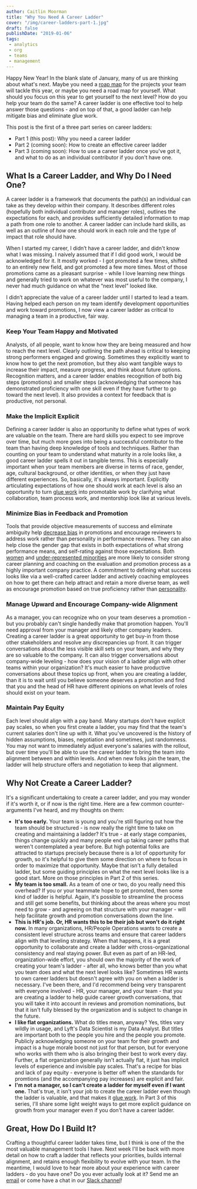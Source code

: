 ```yaml
---
author: Caitlin Moorman
title: "Why You Need A Career Ladder"
cover: "/img/career-ladders-part-1.jpg"
draft: false
publishDate: "2019-01-06"
tags:
 - analytics
 - org
 - teams
 - management
---
```


Happy New Year! In the blank slate of January, many of us are thinking about what's next. Maybe you need a [roap map](https://www.locallyoptimistic.com/post/roadmap/) for the projects your team will tackle this year, or maybe you need a road map for yourself. What should you focus on this year to get yourself to the next level? How do you help your team do the same? A career ladder is one effective tool to help answer those questions - and on top of that, a good ladder can help mitigate bias and eliminate glue work.

<!--more-->

This post is the first of a three part series on career ladders:
- Part 1 (this post): Why you need a career ladder
- Part 2 (coming soon): How to create an effective career ladder
- Part 3 (coming soon): How to use a career ladder once you've got it, and what to do as an individual contributor if you don't have one.

## What Is a Career Ladder, and Why Do I Need One?
A career ladder is a framework that documents the path(s) an individual can take as they develop within their company. It describes different roles (hopefully both individual contributor and manager roles), outlines the expectations for each, and provides sufficiently detailed information to map a path from one role to another. A career ladder can include hard skills, as well as an outline of *how* one should work in each role and the type of impact that role should have.

When I started my career, I didn’t have a career ladder, and didn't know what I was missing. I naively assumed that if I did good work, I would be acknowledged for it. It mostly worked - I got promoted a few times, shifted to an entirely new field, and got promoted a few more times. Most of those promotions came as a pleasant surprise - while I love learning new things and generally tried to work on whatever was most useful to the company, I never had much guidance on what the “next level” looked like.

I didn’t appreciate the value of a career ladder until I started to lead a team. Having helped each person on my team identify development opportunities and work toward promotions, I now view a career ladder as critical to managing a team in a productive, fair way.

### Keep Your Team Happy and Motivated
Analysts, of all people, want to know how they are being measured and how to reach the next level. Clearly outlining the path ahead is critical to keeping strong performers engaged and growing. Sometimes they explicitly want to know how to get the next promotion, but they also want tangible ways to increase their impact, measure progress, and think about future options. Recognition matters, and a career ladder enables recognition of both big steps (promotions) and smaller steps (acknowledging that someone has demonstrated proficiency with one skill even if they have further to go toward the next level). It also provides a context for feedback that is productive, not personal.

### Make the Implicit Explicit
Defining a career ladder is also an opportunity to define what types of work are valuable on the team. There are hard skills you expect to see improve over time, but much more goes into being a successful contributor to the team than having deep knowledge of tools and techniques. Rather than counting on your team to understand what maturity in a role looks like, a good career ladder spells it out in tangible terms. This is especially important when your team members are diverse in terms of race, gender, age, cultural background, or other identities, or when they just have different experiences. So, basically, it's always important. Explicitly articulating expectations of how one should work at each level is also an opportunity to turn [glue work](https://www.locallyoptimistic.com/post/glue-work/) into promotable work by clarifying what collaboration, team process work, and mentorship look like at various levels.

### Minimize Bias in Feedback and Promotion
Tools that provide objective measurements of success and eliminate ambiguity help [decrease bias](https://www.futurity.org/gender-inequality-small-wins-1636392/) in promotions and encourage reviewers to address work rather than personality in performance reviews. They can also help close the gender gap that exists in both expectations of what strong performance means, and self-rating against those expectations. Both [women](https://anitab.org/wp-content/uploads/2013/12/Climbing_the_Technical_Ladder.pdf) and [under-represented minorities](https://www.exponentialtalent.com/uploads/1/6/8/4/16841408/abi-obstacles-solutions-for-underrepresented-in-tech.pdf) are more likely to consider strong career planning and coaching on the evaluation and promotion process as a highly important company practice. A commitment to defining what success looks like via a well-crafted career ladder and actively coaching employees on how to get there can help attract and retain a more diverse team, as well as encourage promotion based on true proficiency rather than [personality](https://www.nytimes.com/2019/08/22/smarter-living/inclusivity-diversity-personality-assessements-myers-briggs.html).

### Manage Upward and Encourage Company-wide Alignment
As a manager, you can recognize who on your team deserves a promotion - but you probably can't single handedly make that promotion happen. You'll need approval from your manager and likely other company leaders. Creating a career ladder is a great opportunity to get buy-in from those other stakeholders and resolve any discrepancies up front. It can trigger conversations about the less visible skill sets on your team, and why they are so valuable to the company. It can also trigger conversations about company-wide leveling - how does your vision of a ladder align with other teams within your organization? It's much easier to have productive conversations about these topics up front, when you are creating a ladder, than it is to wait until you believe someone deserves a promotion and find that you and the head of HR have different opinions on what levels of roles should exist on your team.

### Maintain Pay Equity
Each level should align with a pay band. Many startups don't have explicit pay scales, so when you first create a ladder, you may find that the team's current salaries don't line up with it. What you've uncovered is the history of hidden assumptions, biases, negotiation and sometimes, just randomness. You may not want to immediately adjust everyone's salaries with the rollout, but over time you'll be able to use the career ladder to bring the team into alignment between and within levels. And when new folks join the team, the ladder will help structure offers and negotiation to keep that alignment.

## Why Not Create a Career Ladder?
It's a significant undertaking to create a career ladder, and you may wonder if it's worth it, or if now is the right time. Here are a few common counter-arguments I've heard, and my thoughts on them:
- **It's too early.** Your team is young and you're still figuring out how the team should be structured - is now really the right time to take on creating and maintaining a ladder? It's true - at early stage companies, things change quickly and many people end up taking career paths that weren't contemplated a year before. But high potential folks are attracted to startups precisely because there is a lot of opportunity for growth, so it's helpful to give them some direction on where to focus in order to maximize that opportunity. Maybe that isn't a fully detailed ladder, but some guiding principles on what the next level looks like is a good start. More on those principles in Part 2 of this series.
- **My team is too small.** As a team of one or two, do you really need this overhead? If you or your teammate hope to get promoted, then some kind of ladder is helpful. Again, it's possible to streamline the process and still get some benefits, but thinking about the areas where you most need to grow - and agreeing on that structure with your manager - will help facilitate growth and promotion conversations down the line.
- **This is HR's job. Or, HR wants this to be their job but won't do it right now.** In many organizations, HR/People Operations wants to create a consistent level structure across teams and ensure that career ladders align with that leveling strategy. When that happens, it is a great opportunity to collaborate and create a ladder with cross-organizational consistency and real staying power. But even as part of an HR-led, organization-wide effort, you should own the majority of the work of creating your team's ladder - after all, who knows better than you what you team does and what the next level looks like?
Sometimes HR wants to own career ladders but doesn't agree with you on when a ladder is necessary. I've been there, and I'd recommend being very transparent with everyone involved - HR, your manager, and your team - that you are creating a ladder to help guide career growth conversations, that you will take it into account in reviews and promotion nominations, but that it isn't fully blessed by the organization and is subject to change in the future.
- **I like flat organizations.** What do titles mean, anyway? Yes, titles vary wildly in usage, and Lyft's Data Scientist is my Data Analyst. But titles are important both to the people you hire and the people you promote. Publicly acknowledging someone on your team for their growth and impact is a huge morale boost not just for that person, but for everyone who works with them who is also bringing their best to work every day. Further, a flat organization generally isn't actually flat, it just has implicit levels of experience and invisible pay scales. That's a recipe for bias and lack of pay equity - everyone is better off when the standards for promtions (and the accompanying pay increases) are explicit and fair.
- **I'm not a manager, so I can't create a ladder for myself even if I want one.** That's true, it isn't your job to create the career ladder even though the ladder is valuable, and that makes it [glue work](https://www.locallyoptimistic.com/post/glue-work/). In Part 3 of this series, I'll share some light weight ways to get more explicit guidance on growth from your manager even if you don't have a career ladder.

## Great, How Do I Build It?
Crafting a thoughtful career ladder takes time, but I think is one of the the most valuable management tools I have. Next week I'll be back with more detail on how to craft a ladder that reflects your priorities, builds internal alignment, and retains enough flexibility to evolve with your team. In the meantime, I would love to hear more about your experience with career ladders - do you have one? Do you ever actually look at it? Send me an [email](mailto:caitlinmoorman@gmail.com) or come have a chat in our [Slack channel](https://www.locallyoptimistic.com/community/)!
